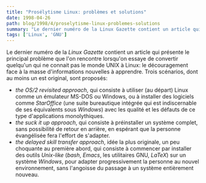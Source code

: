 ```yaml
---
title: "Prosélytisme Linux: problèmes et solutions"
date: 1998-04-26
path: blog/1998/4/proselytisme-linux-problemes-solutions
summary: "Le dernier numéro de la Linux Gazette contient un article qui présente le principal problème que l'on rencontre lorsqu'on essaye de convertir quelqu'un qui ne connait pas le monde UNIX à Linux: le découragement face à la masse d'informations nouvelles à apprendre."
tags: ['Linux', 'GNU']
---
```


<P>Le dernier numéro de la <EM>Linux Gazette</EM> contient un article
qui présente le principal problème que l'on rencontre lorsqu'on essaye de
convertir quelqu'un qui ne connait pas le monde UNIX à Linux: le découragement
face à la masse d'informations nouvelles à apprendre. Trois scénarios, dont
au moins un est original, sont proposés:
</P>

<UL>

<LI><EM>the OS/2 revisited approach</EM>,
qui consiste à utiliser (au départ) Linux comme un émulateur MS-DOS ou
Windows, ou à installer des logiciels comme <EM>StarOffice</EM> (une
suite bureautique intégrée qui est indiscernable de ses équivalents
sous <EM>Windows</EM>) avec les qualité et les défauts de ce type
d'applications monolythiques.
<LI><EM>the suck it up approach</EM>,
qui consiste à préinstaller un système complet, sans possibilité de
retour en arrière, en espérant que la personne évangélisée fera l'effort
de s'adapter.
<LI><EM>the delayed skill transfer approach</EM>,
idée la plus originale, un peu choquante au première abord, qui consiste
à commencer par installer des outils <EM>Unix-like</EM> (<EM>bash</EM>,
<EM>Emacs</EM>, les utilitaires GNU, <EM>LaTeX</EM>) sur un système
<EM>Windows</EM>, pour adapter progressivement la personne au nouvel
environnement, sans l'angoisse du passage à un système entièrement
nouveau.
</UL>



